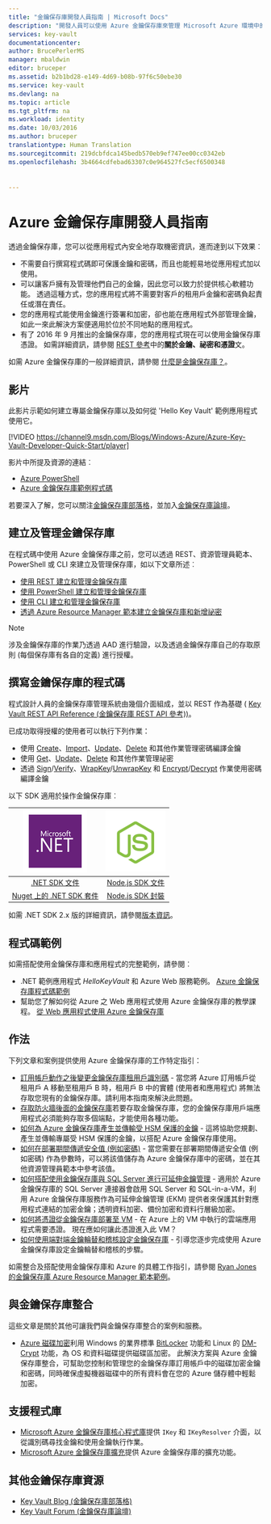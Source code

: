 ```yaml
---
title: "金鑰保存庫開發人員指南 | Microsoft Docs"
description: "開發人員可以使用 Azure 金鑰保存庫來管理 Microsoft Azure 環境中的密碼編譯金鑰。 "
services: key-vault
documentationcenter: 
author: BrucePerlerMS
manager: mbaldwin
editor: bruceper
ms.assetid: b2b1bd28-e149-4d69-b08b-97f6c50ebe30
ms.service: key-vault
ms.devlang: na
ms.topic: article
ms.tgt_pltfrm: na
ms.workload: identity
ms.date: 10/03/2016
ms.author: bruceper
translationtype: Human Translation
ms.sourcegitcommit: 219dcbfdca145bedb570eb9ef747ee00cc0342eb
ms.openlocfilehash: 3b4664cdfebad63307c0e964527fc5ecf6500348


---
```

# <a name="azure-key-vault-developers-guide"></a>Azure 金鑰保存庫開發人員指南
透過金鑰保存庫，您可以從應用程式內安全地存取機密資訊，進而達到以下效果︰

* 不需要自行撰寫程式碼即可保護金鑰和密碼，而且也能輕易地從應用程式加以使用。
* 可以讓客戶擁有及管理他們自己的金鑰，因此您可以致力於提供核心軟體功能。 透過這種方式，您的應用程式將不需要對客戶的租用戶金鑰和密碼負起責任或潛在責任。
* 您的應用程式能使用金鑰進行簽署和加密，卻也能在應用程式外部管理金鑰，如此一來此解決方案便適用於位於不同地點的應用程式。
* 有了 2016 年 9 月推出的金鑰保存庫，您的應用程式現在可以使用金鑰保存庫憑證。 如需詳細資訊，請參閱 [REST 參考](https://msdn.microsoft.com/library/azure/dn903623.aspx)中的**關於金鑰、祕密和憑證**文。

如需 Azure 金鑰保存庫的一般詳細資訊，請參閱 [什麼是金鑰保存庫？](key-vault-whatis.md)。

## <a name="videos"></a>影片
此影片示範如何建立專屬金鑰保存庫以及如何從 'Hello Key Vault' 範例應用程式使用它。

[!VIDEO https://channel9.msdn.com/Blogs/Windows-Azure/Azure-Key-Vault-Developer-Quick-Start/player]


影片中所提及資源的連結︰

* [Azure PowerShell](http://go.microsoft.com/fwlink/p/?linkid=320376&clcid=0x409)
* [Azure 金鑰保存庫範例程式碼](http://go.microsoft.com/fwlink/?LinkId=521527&clcid=0x409)

若要深入了解，您可以關注[金鑰保存庫部落格](http://aka.ms/kvblog)，並加入[金鑰保存庫論壇](http://aka.ms/kvforum)。

## <a name="creating-and-managing-key-vaults"></a>建立及管理金鑰保存庫
在程式碼中使用 Azure 金鑰保存庫之前，您可以透過 REST、資源管理員範本、PowerShell 或 CLI 來建立及管理保存庫，如以下文章所述︰

* [使用 REST 建立和管理金鑰保存庫](https://msdn.microsoft.com/library/azure/mt620024.aspx)
* [使用 PowerShell 建立和管理金鑰保存庫](key-vault-get-started.md)
* [使用 CLI 建立和管理金鑰保存庫](key-vault-manage-with-cli.md)
* [透過 Azure Resource Manager 範本建立金鑰保存庫和新增祕密](../resource-manager-template-keyvault.md)

> [!NOTE]
> 涉及金鑰保存庫的作業乃透過 AAD 進行驗證，以及透過金鑰保存庫自己的存取原則 (每個保存庫有各自的定義) 進行授權。
> 
> 

## <a name="coding-with-key-vault"></a>撰寫金鑰保存庫的程式碼
程式設計人員的金鑰保存庫管理系統由幾個介面組成，並以 REST 作為基礎 ( [Key Vault REST API Reference (金鑰保存庫 REST API 參考))](https://msdn.microsoft.com/library/azure/dn903609.aspx)。

已成功取得授權的使用者可以執行下列作業：

* 使用 [Create](https://msdn.microsoft.com/library/azure/dn903634.aspx)、[Import](https://msdn.microsoft.com/library/azure/dn903626.aspx)、[Update](https://msdn.microsoft.com/library/azure/dn903616.aspx)、[Delete](https://msdn.microsoft.com/library/azure/dn903611.aspx) 和其他作業管理密碼編譯金鑰
* 使用 [Get](https://msdn.microsoft.com/library/azure/dn903633.aspx)、[Update](https://msdn.microsoft.com/library/azure/dn986818.aspx)、[Delete](https://msdn.microsoft.com/library/azure/dn903613.aspx) 和其他作業管理祕密
* 透過 [Sign](https://msdn.microsoft.com/library/azure/dn878096.aspx)/[Verify](https://msdn.microsoft.com/library/azure/dn878082.aspx)、[WrapKey](https://msdn.microsoft.com/library/azure/dn878066.aspx)/[UnwrapKey](https://msdn.microsoft.com/library/azure/dn878079.aspx) 和 [Encrypt](https://msdn.microsoft.com/library/azure/dn878060.aspx)/[Decrypt](https://msdn.microsoft.com/library/azure/dn878097.aspx) 作業使用密碼編譯金鑰

以下 SDK 適用於操作金鑰保存庫︰

| [![.NET](./media/key-vault-developers-guide/msft.netlogo_purple.png)](https://msdn.microsoft.com/library/mt765854.aspx) | [![Node.js](./media/key-vault-developers-guide/nodejs.png)](http://azure.github.io/azure-sdk-for-node/azure-arm-keyvault/latest) |
|:---:|:---:|
| [.NET SDK 文件](https://msdn.microsoft.com/library/mt765854.aspx) |[Node.js SDK 文件](http://azure.github.io/azure-sdk-for-node/azure-arm-keyvault/latest) |
| [Nuget 上的 .NET SDK 套件](http://www.nuget.org/packages/Microsoft.Azure.KeyVault) |[Node.js SDK 封裝](https://www.npmjs.com/package/azure-keyvault) |

如需 .NET SDK 2.x 版的詳細資訊，請參閱[版本資訊](key-vault-dotnet2api-release-notes.md)。

## <a name="example-code"></a>程式碼範例
如需搭配使用金鑰保存庫和應用程式的完整範例，請參閱︰

* .NET 範例應用程式 *HelloKeyVault* 和 Azure Web 服務範例。 [Azure 金鑰保存庫程式碼範例](http://www.microsoft.com/download/details.aspx?id=45343)
* 幫助您了解如何從 Azure 之 Web 應用程式使用 Azure 金鑰保存庫的教學課程。 [從 Web 應用程式使用 Azure 金鑰保存庫](key-vault-use-from-web-application.md)

## <a name="how-tos"></a>作法
下列文章和案例提供使用 Azure 金鑰保存庫的工作特定指引：

* [訂用帳戶動作之後變更金鑰保存庫租用戶識別碼](key-vault-subscription-move-fix.md) - 當您將 Azure 訂用帳戶從租用戶 A 移動至租用戶 B 時，租用戶 B 中的實體 (使用者和應用程式) 將無法存取您現有的金鑰保存庫。請利用本指南來解決此問題。
* [存取防火牆後面的金鑰保存庫](key-vault-access-behind-firewall.md)若要存取金鑰保存庫，您的金鑰保存庫用戶端應用程式必須能夠存取多個端點，才能使用各種功能。
* [如何為 Azure 金鑰保存庫產生並傳輸受 HSM 保護的金鑰](key-vault-hsm-protected-keys.md) - 這將協助您規劃、產生並傳輸專屬受 HSM 保護的金鑰，以搭配 Azure 金鑰保存庫使用。
* [如何在部署期間傳遞安全值 (例如密碼)](../resource-manager-keyvault-parameter.md) - 當您需要在部署期間傳遞安全值 (例如密碼) 作為參數時，可以將該值儲存為 Azure 金鑰保存庫中的密碼，並在其他資源管理員範本中參考該值。
* [如何搭配使用金鑰保存庫與 SQL Server 進行可延伸金鑰管理](https://msdn.microsoft.com/library/dn198405.aspx) - 適用於 Azure 金鑰保存庫的 SQL Server 連接器會啟用 SQL Server 和 SQL-in-a-VM，利用 Azure 金鑰保存庫服務作為可延伸金鑰管理 (EKM) 提供者來保護其針對應用程式連結的加密金鑰；透明資料加密、備份加密和資料行層級加密。
* [如何將憑證從金鑰保存庫部署至 VM](https://blogs.technet.microsoft.com/kv/2015/07/14/deploy-certificates-to-vms-from-customer-managed-key-vault/) - 在 Azure 上的 VM 中執行的雲端應用程式需要憑證。 現在應如何讓此憑證進入此 VM？
* [如何使用端對端金鑰輪替和稽核設定金鑰保存庫](key-vault-key-rotation-log-monitoring.md) - 引導您逐步完成使用 Azure 金鑰保存庫設定金鑰輪替和稽核的步驟。

如需整合及搭配使用金鑰保存庫和 Azure 的具體工作指引，請參閱 [Ryan Jones 的金鑰保存庫 Azure Resource Manager 範本範例](https://github.com/rjmax/ArmExamples/tree/master/keyvaultexamples)。

## <a name="integrated-with-key-vault"></a>與金鑰保存庫整合
這些文章是關於其他可讓我們與金鑰保存庫整合的案例和服務。

* [Azure 磁碟加密](../security/azure-security-disk-encryption.md)利用 Windows 的業界標準 [BitLocker](https://technet.microsoft.com/library/cc732774.aspx) 功能和 Linux 的 [DM-Crypt](https://en.wikipedia.org/wiki/Dm-crypt) 功能，為 OS 和資料磁碟提供磁碟區加密。 此解決方案與 Azure 金鑰保存庫整合，可幫助您控制和管理您的金鑰保存庫訂用帳戶中的磁碟加密金鑰和密碼，同時確保虛擬機器磁碟中的所有資料會在您的 Azure 儲存體中輕鬆加密。

## <a name="supporting-libraries"></a>支援程式庫
* [Microsoft Azure 金鑰保存庫核心程式庫](http://www.nuget.org/packages/Microsoft.Azure.KeyVault.Core)提供 `IKey` 和 `IKeyResolver` 介面，以從識別碼尋找金鑰和使用金鑰執行作業。
* [Microsoft Azure 金鑰保存庫擴充](http://www.nuget.org/packages/Microsoft.Azure.KeyVault.Extensions)提供 Azure 金鑰保存庫的擴充功能。

## <a name="other-key-vault-resources"></a>其他金鑰保存庫資源
* [Key Vault Blog (金鑰保存庫部落格)](http://aka.ms/kvblog)
* [Key Vault Forum (金鑰保存庫論壇)](http://aka.ms/kvforum)




<!--HONumber=Nov16_HO3-->


